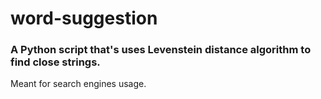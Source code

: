 # word-suggestion

### A Python script that's uses Levenstein distance algorithm to find close strings.

Meant for search engines usage.

